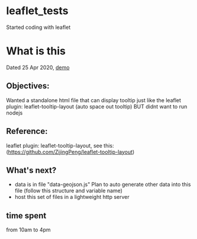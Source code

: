 # leaflet_tests
Started coding with leaflet

# What is this
Dated 25 Apr 2020, [demo](https://lsorling.github.io/leaflet_tests/test.htm)

## Objectives:
Wanted a standalone html file that can display tooltip just like the leaflet plugin: leaflet-tooltip-layout (auto space out tooltip)
BUT didnt want to run nodejs

## Reference:
leaflet plugin: leaflet-tooltip-layout, see this: (https://github.com/ZijingPeng/leaflet-tooltip-layout)

## What's next?
* data is in file "data-geojson.js"
Plan to auto generate other data into this file (follow this structure and variable name)
* host this set of files in a lightweight http server

## time spent
from 10am to 4pm
